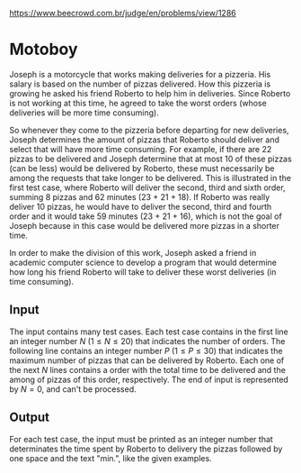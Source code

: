 https://www.beecrowd.com.br/judge/en/problems/view/1286

# Motoboy

Joseph is a motorcycle that works making deliveries for a pizzeria. His salary
is based on the number of pizzas delivered. How this pizzeria is growing he
asked his friend Roberto to help him in deliveries. Since Roberto is not
working at this time, he agreed to take the worst orders (whose deliveries
will be more time consuming).

So whenever they come to the pizzeria before departing for new deliveries,
Joseph determines the amount of pizzas that Roberto should deliver and select
that will have more time consuming. For example, if there are 22 pizzas to be
delivered and Joseph determine that at most 10 of these pizzas (can be less)
would be delivered by Roberto, these must necessarily be among the requests
that take longer to be delivered. This is illustrated in the first test case,
where Roberto will deliver the second, third and sixth order, summing 8 pizzas
and 62 minutes (23 + 21 + 18). If Roberto was really deliver 10 pizzas, he
would have to deliver the second, third and fourth order and it would take 59
minutes (23 + 21 + 16), which is not the goal of Joseph because in this case
would be delivered more pizzas in a shorter time.

In order to make the division of this work, Joseph asked a friend in academic
computer science to develop a program that would determine how long his friend
Roberto will take to deliver these worst deliveries (in time consuming).

## Input

The input contains many test cases. Each test case contains in the first line
an integer number $N$ ($1 \leq N \leq 20$) that indicates the number of
orders. The following line contains an integer number $P$ ($1 \leq P \leq 30$)
that indicates the maximum number of pizzas that can be delivered by Roberto.
Each one of the next $N$ lines contains a order with the total time to be
delivered and the among of pizzas of this order, respectively. The end of
input is represented by $N = 0$, and can't be processed.

## Output

For each test case, the input must be printed as an integer number that
determinates the time spent by Roberto to delivery the pizzas followed by one
space and the text "min.", like the given examples.
